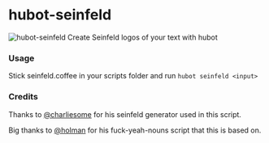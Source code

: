# hubot-seinfeld
![hubot-seinfeld](https://i.imgur.com/vfHhtnB.png)
Create Seinfeld logos of your text with hubot

### Usage
Stick seinfeld.coffee in your scripts folder and run `hubot seinfeld <input>`

### Credits

Thanks to [@charliesome](https://github.com/charliesome) for his seinfeld generator used in this script.

Big thanks to [@holman](https://github.com/holman) for his fuck-yeah-nouns script that this is based on.
